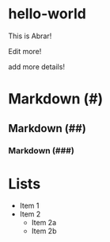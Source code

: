 # hello-world
This is Abrar!

Edit more!


add more details!

# Markdown (#)
## Markdown (##)
### Markdown (###)


# Lists

* Item 1
* Item 2
  * Item 2a
  * Item 2b
  
  

